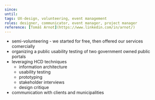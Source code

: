 ```yaml
---
since: 
until: 
tags: UX-design, volunteering, event management
roles: designer, communicator, event manager, project manager
reference: [Tomáš Arnot](https://www.linkedin.com/in/arnot/)
---
```

- semi-volunteering - we started for free, then offered our services comercially
- organizing a public usability testing of two government owned public portals
- leveraging HCD techniques
	- information architecture
	- usability testing
	- prototyping
	- stakeholder interviews
	- design critique
- communication with clients and municipalities